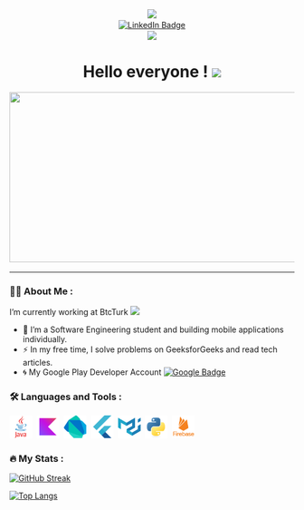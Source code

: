 <div id="header" align="center">
  <img src="https://media.giphy.com/media/M9gbBd9nbDrOTu1Mqx/giphy.gif" width="100"/>
</div>


<div id="badges" align="center">
  <a href="https://www.linkedin.com/in/mstffaozcnn/">
    <img src="https://img.shields.io/badge/LinkedIn-blue?style=for-the-badge&logo=linkedin&logoColor=white" alt="LinkedIn Badge"/>
  </a>
</div>


<div id="badges" align="center">
    <img src="https://komarev.com/ghpvc/?username=mustafaozcann&style=flat-square&color=blue" align="center">
    <h1>
    Hello everyone !
    <img src="https://media.giphy.com/media/hvRJCLFzcasrR4ia7z/giphy.gif" width="30px"/>
    </h1>

</div>


<div align="center">
  <img src="https://i.imgur.com/1irEscM.gif" width="600" height="300"/>
</div>

---

### :man_technologist: About Me :
I’m currently working at BtcTurk <img src="https://media.giphy.com/media/WUlplcMpOCEmTGBtBW/giphy.gif" width="30">

- :telescope: I’m a Software Engineering student and building mobile applications individually.
- :zap: In my free time, I solve problems on GeeksforGeeks and read tech articles.
- :cyclone: My Google Play Developer Account [![Google Badge](https://img.shields.io/badge/PlayConsole-go-success)](https://play.google.com/store/apps/dev?id=9091730122501830493&gl=TR)


### :hammer_and_wrench: Languages and Tools :



<div>
  <img src="https://github.com/devicons/devicon/blob/master/icons/java/java-original-wordmark.svg" title="Java" alt="Java" width="40" height="40"/>&nbsp;
  <img src="https://github.com/devicons/devicon/blob/master/icons/kotlin/kotlin-original.svg" title="Kotlin" **alt="Kotlin" width="40" height="40"/>&nbsp;
  <img src="https://github.com/devicons/devicon/blob/master/icons/dart/dart-original.svg" title="Dart" **alt="Dart" width="40" height="40"/>&nbsp;
  <img src="https://github.com/devicons/devicon/blob/master/icons/flutter/flutter-original.svg" title="Flutter" alt="Flutter" width="40" height="40"/>&nbsp;
  <img src="https://github.com/devicons/devicon/blob/master/icons/materialui/materialui-original.svg" title="Material UI" alt="Material UI" width="40" height="40"/>&nbsp;
  <img src="https://github.com/devicons/devicon/blob/master/icons/python/python-original.svg" title="Python" alt="Python" width="40" height="40"/>&nbsp;
  <img src="https://github.com/devicons/devicon/blob/master/icons/firebase/firebase-plain-wordmark.svg" title="Firebase" alt="Firebase" width="40" 
  <img src="https://github.com/devicons/devicon/blob/master/icons/git/git-original-wordmark.svg" title="Git" **alt="Git" width="40" height="40"/>
  
  
</div>


### :fire: My Stats :
[![GitHub Streak](http://github-readme-streak-stats.herokuapp.com?user=mustafaozcann&theme=dark&background=000000)](https://git.io/streak-stats)

[![Top Langs](https://github-readme-stats.vercel.app/api/top-langs/?username=mustafaozcann&hide=ruby,html&&theme=transparent)](https://github.com/anuraghazra/github-readme-stats)

